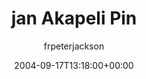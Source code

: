 ---
title: 'jan Akapeli Pin'
posts: 1
hash: 't299'
author: 'frpeterjackson'
date: 2004-09-17T13:18:00+00:00
sources:
  - http://forums.tokipona.org/viewtopic.php%3Ft=299.html
---